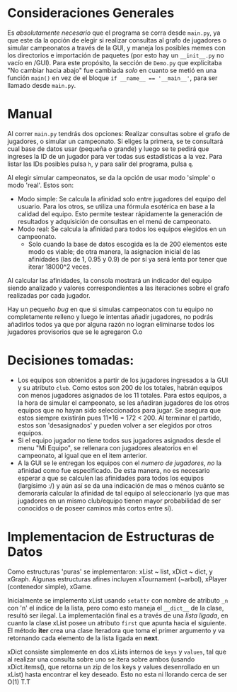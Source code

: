 # Consideraciones Generales
Es _absolutamente necesario_ que el programa se corra desde `main.py`, ya que este da la opción de elegir si realizar consultas al grafo de jugadores o simular campeonatos a través de la GUI, y maneja los posibles memes con los directorios e importación de paquetes (por esto hay un `__init__.py` no vacío en /GUI). Para este propósito, la sección de `Demo.py` que explicitaba "No cambiar hacia abajo" fue cambiada *solo* en cuanto se metió en una función `main()` en vez de el bloque `if __name__ == '__main__'`, para ser llamado desde `main.py`.

# Manual

Al correr `main.py` tendrás dos opciones: Realizar consultas sobre el grafo de jugadores, o simular un campeonato. Si eliges la primera, se te consultará cual base de datos usar (pequeña o grande) y luego se te pedirá que ingreses la ID de un jugador para ver todas sus estadísticas a la vez. Para listar las IDs posibles pulsa `h`, y para salir del programa, pulsa `q`. 

Al elegir simular campeonatos, se da la opción de usar modo 'simple' o modo 'real'. Estos son:
- Modo simple: Se calcula la afinidad solo entre jugadores del equipo del usuario. Para los otros, se utiliza una fórmula esotérica en base a la calidad del equipo. Esto permite testear rápidamente la generación de resultados y adquisición de consultas en el menú de campeonato.
- Modo real: Se calcula la afinidad para todos los equipos elegidos en un campeonato.
  - Solo cuando la base de datos escogida es la de 200 elementos este modo es viable; de otra manera, la asignacion inicial de las afinidades (las de 1, 0.95 y 0.9) de por sí ya será lenta por tener que iterar 18000^2 veces.

Al calcular las afinidades, la consola mostrará un indicador del equipo siendo analizado y valores correspondientes a las iteraciones sobre el grafo realizadas por cada jugador.

Hay un pequeño _bug_ en que si simulas campeonatos con tu equipo no completamente relleno y luego le intentas añadir jugadores, no podrás añadirlos todos ya que por alguna razón no logran eliminarse todos los jugadores provisorios que se le agregaron O.o

# Decisiones tomadas:
- Los equipos son obtenidos a partir de los jugadores ingresados a la GUI y su atributo `club`. Como estos son 200 de los totales, habrán equipos con menos jugadores asignados de los 11 totales. Para estos equipos, a la hora de simular el campeonato, se les añadiran jugadores de los otros equipos que no hayan sido seleccionados para jugar. Se asegura que estos siempre existirán pues 11*16 = 172 < 200. Al terminar el partido, estos son 'desasignados' y pueden volver a ser elegidos por otros equipos.
- Si el equipo jugador no tiene todos sus jugadores asignados desde el menu "Mi Equipo", se rellenara con jugadores aleatorios en el campeonato, al igual que en el item anterior.
- A la GUI se le entregan los equipos con el *numero de jugadores*, _no_ la afinidad como fue especificado. De esta manera, no es necesario esperar a que se calculen las afinidades para todos los equipos (largísimo :/) y aún así se da una indicación de mas o ménos cuánto se demoraría calcular la afinidad de tal equipo al seleccionarlo (ya que mas jugadores en un mismo club/equipo tienen mayor probabilidad de ser conocidos o de poseer caminos más cortos entre sí).

# Implementacion de Estructuras de Datos
Como estructuras 'puras' se implementaron: xList ~ list, xDict ~ dict, y xGraph.
Algunas estructuras afines incluyen xTournament (~arbol), xPlayer (contenedor simple), xGame.

Inicialmente se implemento xList usando `setattr` con nombre de atributo `_n` con 'n' el índice de la lista, pero como esto maneja el `__dict__` de la clase, resultó ser ilegal. La implementación final es a través de una _lista ligada_, en cuanto la clase xList posee un atributo `first` que apunta hacia el siguiente. El método __iter__ crea una clase Iteradora que toma el primer argumento y va retornando cada elemento de la lista ligada en __next__.

xDict consiste simplemente en dos xLists internos de `keys` y `values`, tal que al realizar una consulta sobre uno se itera sobre ambos (usando xDict.items(), que retorna un zip de los keys y values desenrollado en un xList) hasta encontrar el key deseado. Esto no esta ni llorando cerca de ser O(1) T.T
